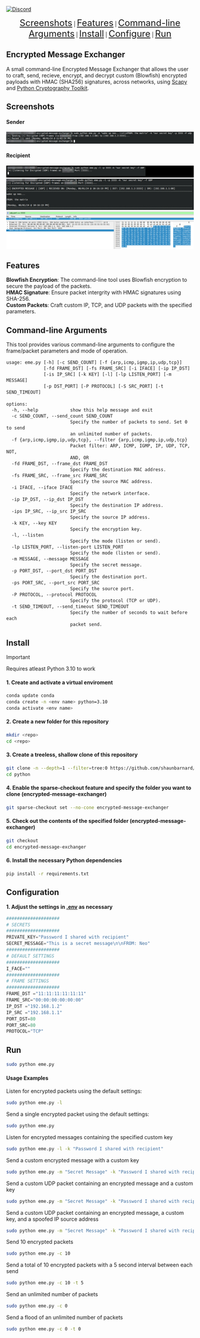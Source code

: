 [![Discord](https://img.shields.io/discord/1193946747878260767?color=blue&label=Discord&logo=discord&logoColor=white)](https://discord.gg/KmAkuNyr)

<p align="center">
<a href="#screenshots" style="font-size: 24px;">Screenshots</a> |
    <a href="#features" style="font-size: 24px;">Features</a> |
    <a href="#command-line-arguments" style="font-size: 24px;">Command-line Arguments</a> |
    <a href="#install" style="font-size: 24px;">Install</a> |
    <a href="#configuration" style="font-size: 24px;">Configure</a> |
    <a href="#run" style="font-size: 24px;">Run</a>
</p>

## Encrypted Message Exchanger

A small command-line Encrypted Message Exchanger that allows the user to craft, send, recieve, encrypt, and decrypt custom (Blowfish) encrypted payloads with HMAC (SHA256) signatures, across networks, using [Scapy](https://github.com/secdev/scapy) and [Python Cryptography Toolkit](https://github.com/pycrypto/pycrypto).

## Screenshots

<p align="center">

  #### Sender
  <img src="https://raw.githubusercontent.com/shaun-barnard/python/main/encrypted-message-exchanger/screen2.jpg"><br>

  #### Recipient
  <img src="https://raw.githubusercontent.com/shaun-barnard/python/main/encrypted-message-exchanger/screen1.jpg"><br>
  <img src="https://raw.githubusercontent.com/shaun-barnard/python/main/encrypted-message-exchanger/screen4.jpg"><br>
  <img src="https://raw.githubusercontent.com/shaun-barnard/python/main/encrypted-message-exchanger/screen3.jpg"><br>
</p>

## Features

**Blowfish Encryption**: The command-line tool uses Blowfish encryption to secure the payload of the packets.<br>
**HMAC Signature**: Ensure packet intergrity with HMAC signatures using SHA-256.<br>
**Custom Packets**: Craft custom IP, TCP, and UDP packets with the specified parameters.<br>

## Command-line Arguments

This tool provides various command-line arguments to configure the frame/packet parameters and mode of operation.

```text
usage: eme.py [-h] [-c SEND_COUNT] [-f {arp,icmp,igmp,ip,udp,tcp}]
              [-fd FRAME_DST] [-fs FRAME_SRC] [-i IFACE] [-ip IP_DST]
              [-is IP_SRC] [-k KEY] [-l] [-lp LISTEN_PORT] [-m MESSAGE]
              [-p DST_PORT] [-P PROTOCOL] [-S SRC_PORT] [-t SEND_TIMEOUT]

options:
  -h, --help            show this help message and exit
  -c SEND_COUNT, --send_count SEND_COUNT
                        Specify the number of packets to send. Set 0 to send
                        an unlimited number of packets.
  -f {arp,icmp,igmp,ip,udp,tcp}, --filter {arp,icmp,igmp,ip,udp,tcp}
                        Packet filter: ARP, ICMP, IGMP, IP, UDP, TCP, NOT,
                        AND, OR
  -fd FRAME_DST, --frame_dst FRAME_DST
                        Specify the destination MAC address.
  -fs FRAME_SRC, --frame_src FRAME_SRC
                        Specify the source MAC address.
  -i IFACE, --iface IFACE
                        Specify the network interface.
  -ip IP_DST, --ip_dst IP_DST
                        Specify the destination IP address.
  -ips IP_SRC, --ip_src IP_SRC
                        Specify the source IP address.
  -k KEY, --key KEY     
                        Specify the encryption key.
  -l, --listen          
                        Specify the mode (listen or send).
  -lp LISTEN_PORT, --listen-port LISTEN_PORT
                        Specify the mode (listen or send).
  -m MESSAGE, --message MESSAGE
                        Specify the secret message.
  -p PORT_DST, --port_dst PORT_DST
                        Specify the destination port.
  -ps PORT_SRC, --port_src PORT_SRC
                        Specify the source port.
  -P PROTOCOL, --protocol PROTOCOL
                        Specify the protocol (TCP or UDP).
  -t SEND_TIMEOUT, --send_timeout SEND_TIMEOUT
                        Specify the number of seconds to wait before each
                        packet send.
```

## Install

> [!IMPORTANT]
> Requires atleast Python 3.10 to work

#### 1. Create and activate a virtual enviroment
```bash
conda update conda
conda create -n <env name> python=3.10
conda activate <env name>
```

#### 2. Create a new folder for this repository
```bash
mkdir <repo>
cd <repo>
```

#### 3. Create a treeless, shallow clone of this repository
```bash
git clone -n --depth=1 --filter=tree:0 https://github.com/shaunbarnard/python.git
cd python
```

#### 4. Enable the sparse-checkout feature and specify the folder you want to clone (encrypted-message-exchanger)
```bash
git sparse-checkout set --no-cone encrypted-message-exchanger
```

#### 5. Check out the contents of the specified folder (encrypted-message-exchanger)
```bash
git checkout
cd encrypted-message-exchanger
```

#### 6. Install the necessary Python dependencies
```bash
pip install -r requirements.txt
``` 

## Configuration

**1. Adjust the settings in [.env](https://github.com/shaunbarnard/python/blob/main/encrypted-message-exchanger/.env?plain=#L1-L19) as necessary**

```py
####################
# SECRETS
####################
PRIVATE_KEY="Password I shared with recipient"
SECRET_MESSAGE="This is a secret message\n\nFROM: Neo"
####################
# DEFAULT SETTINGS
####################
I_FACE=""
####################
# FRAME SETTINGS
####################
FRAME_DST ="11:11:11:11:11:11"
FRAME_SRC="00:00:00:00:00:00"
IP_DST ="192.168.1.2"
IP_SRC ="192.168.1.1"
PORT_DST=80
PORT_SRC=80
PROTOCOL="TCP"
```

## Run

```bash
sudo python eme.py
```

#### Usage Examples

Listen for encrypted packets using the default settings:

```bash
sudo python eme.py -l
```

Send a single encrypted packet using the default settings:

```bash
sudo python eme.py
```

Listen for encrypted messages containing the specified custom key

```bash
sudo python eme.py -l -k "Password I shared with recipient"
```

Send a custom encrypted message with a custom key

```bash
sudo python eme.py -m "Secret Message" -k "Password I shared with recipient"
```

Send a custom UDP packet containing an encrypted message and a custom key

```bash
sudo python eme.py -m "Secret Message" -k "Password I shared with recipient" -P udp
```

Send a custom UDP packet containing an encrypted message, a custom key, and a spoofed IP source address

```bash
sudo python eme.py -m "Secret Message" -k "Password I shared with recipient" -P udp -ips 33.33.33.33
```

Send 10 encrypted packets

```bash
sudo python eme.py -c 10
```

Send a total of 10 encrypted packets with a 5 second interval between each send

```bash
sudo python eme.py -c 10 -t 5
```

Send an unlimited number of packets

```bash
sudo python eme.py -c 0
```

Send a flood of an unlimited number of packets

```bash
sudo python eme.py -c 0 -t 0
```